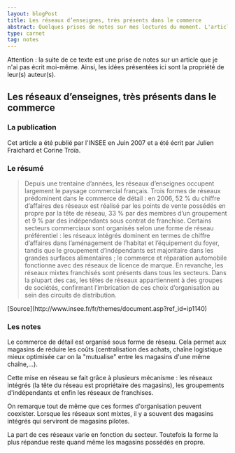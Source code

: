 ```yaml
---
layout: blogPost
title: Les réseaux d’enseignes, très présents dans le commerce 
abstract: Quelques prises de notes sur mes lectures du moment. L'article décrit le paysage des réseaux d'enseignes : la place qu'ils occupent et les différentes formes qu'ils peuvent prendre.
type: carnet
tag: notes
---
```


Attention : la suite de ce texte est une prise de notes sur un article que je n'ai pas écrit moi-même. Ainsi, les idées présentées ici sont la propriété de leur(s) auteur(s).

## Les réseaux d’enseignes, très présents dans le commerce 

### La publication

Cet article a été publié par l'INSEE en Juin 2007 et a été écrit par Julien Fraichard et Corine Troïa.


### Le résumé

<blockquote cite="http://www.insee.fr/fr/themes/document.asp?ref_id=ip1140">

<p>
Depuis une trentaine d’années, les réseaux d’enseignes occupent largement le paysage commercial français. Trois formes de réseaux prédominent 
dans le commerce de détail : en 2006, 52 % du chiffre d’affaires des réseaux est réalisé par les points de vente possédés en propre par la tête 
de réseau, 33 % par des membres d’un groupement et 9 % par des indépendants sous contrat de franchise. Certains secteurs commerciaux sont 
organisés selon une forme de réseau préférentiel : les réseaux intégrés dominent en termes de chiffre d’affaires dans l’aménagement de l’habitat 
et l’équipement du foyer, tandis que le groupement d’indépendants est majoritaire dans les grandes surfaces alimentaires ; le commerce et 
réparation automobile fonctionne avec des réseaux de licence de marque. En revanche, les réseaux mixtes franchisés sont présents dans tous les 
secteurs. Dans la plupart des cas, les têtes de réseaux appartiennent à des groupes de sociétés, confirmant l’imbrication de ces choix 
d’organisation au sein des circuits de distribution.
</p>

</blockquote>
[Source](http://www.insee.fr/fr/themes/document.asp?ref_id=ip1140)

### Les notes

Le commerce de détail est organisé sous forme de réseau. Cela permet aux magasins de réduire les coûts (centralisation des achats, chaîne 
logistique mieux optimisée car on la "mutualise" entre les magasins d'une même chaîne,...).

Cette mise en réseau se fait grâce à plusieurs mécanisme : les réseaux intégrés (la tête du réseau est propriétaire des magasins), les 
groupements d'indépendants et enfin les réseaux de franchises. 

On remarque tout de même que ces formes d'organisation peuvent coexister. Lorsque les réseaux sont mixtes, il y a souvent des magasins
intégrés qui serviront de magasins pilotes.

La part de ces réseaux varie en fonction du secteur. Toutefois la forme la plus répandue reste quand même les magasins possédés en propre.








